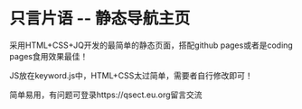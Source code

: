 # 只言片语 -- 静态导航主页

采用HTML+CSS+JQ开发的最简单的静态页面，搭配github pages或者是coding pages食用效果最佳！

JS放在keyword.js中，HTML+CSS太过简单，需要者自行修改即可！

简单易用，有问题可登录https://qsect.eu.org留言交流

